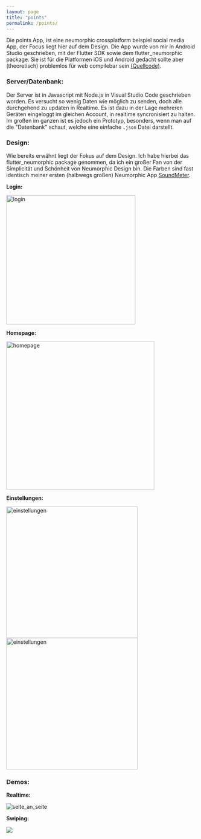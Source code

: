 ```yaml
---
layout: page
title: "points"
permalink: /points/
---
```


Die points App, ist eine neumorphic crossplatform beispiel social media App, der Focus liegt hier auf dem Design. Die App wurde von mir in Android Studio geschrieben, mit der Flutter SDK sowie dem flutter_neumorphic package. Sie ist für die Platformen iOS und Android gedacht sollte aber (theoretisch) problemlos für web compilebar sein [(Quellcode)](https://github.com/bit-burger/points/). 

### Server/Datenbank: 

Der Server ist in Javascript mit Node.js in Visual Studio Code geschrieben worden. Es versucht so wenig Daten wie möglich zu senden, doch alle durchgehend zu updaten in Realtime. Es ist dazu in der Lage mehreren Geräten eingeloggt im gleichen Account, in realtime syncronisiert zu halten. Im großen im ganzen ist es jedoch ein Prototyp, besonders, wenn man auf die "Datenbank" schaut, welche eine einfache `.json` Datei darstellt. 

### Design:

Wie bereits erwähnt liegt der Fokus auf dem Design. Ich habe hierbei das flutter_neumorphic package genommen, da ich ein großer Fan von der Simplicität und Schönheit von Neumorphic Design bin. Die Farben sind fast identisch meiner ersten (halbwegs großen) Neumorphic App [SoundMeter](https://tonyborchert.xyz/soundmeter/). 

**Login:**

<img width="342" alt="login" src="/assets/points/gif/login.png">

**Homepage:**

<img width="392" alt="homepage" src="/assets/points/gif/homepage.png">

**Einstellungen:**

<img width="348" alt="einstellungen" src="/assets/points/gif/einstellungen.png">


<img width="348" alt="einstellungen" src="/assets/points/gif/profil.png">

### Demos:

**Realtime:**

![seite_an_seite](/assets/points/gif/seite_an_seite.gif)

**Swiping:**

![](/assets/points/gif/demo.gif)
